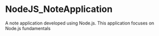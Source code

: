 # NodeJS_NoteApplication
A note application developed using Node.js. This application focuses on Node.js fundamentals
